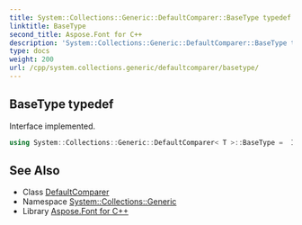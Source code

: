 ```yaml
---
title: System::Collections::Generic::DefaultComparer::BaseType typedef
linktitle: BaseType
second_title: Aspose.Font for C++
description: 'System::Collections::Generic::DefaultComparer::BaseType typedef. Interface implemented in C++.'
type: docs
weight: 200
url: /cpp/system.collections.generic/defaultcomparer/basetype/
---
```

## BaseType typedef


Interface implemented.

```cpp
using System::Collections::Generic::DefaultComparer< T >::BaseType =  IComparer<T>
```

## See Also

* Class [DefaultComparer](../)
* Namespace [System::Collections::Generic](../../)
* Library [Aspose.Font for C++](../../../)
